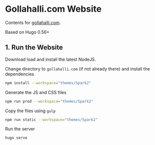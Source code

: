 # Gollahalli.com Website

Contents for [gollahalli.com](https://www.gollahalli.com).

Based on Hugo 0.56+

## 1. Run the Website

Download load and install the latest NodeJS.

Change directory to `gollahalli.com` (if not already there) and install the dependencies

```sh
npm install --workspace="themes/Spark2"
```

Generate the JS and CSS files

```sh
npm run prod --workspace="themes/Spark2"
```

Copy the files using `gulp`

```sh
npm run static --workspace="themes/Spark2"
```

Run the server

```sh
hugo serve
```
